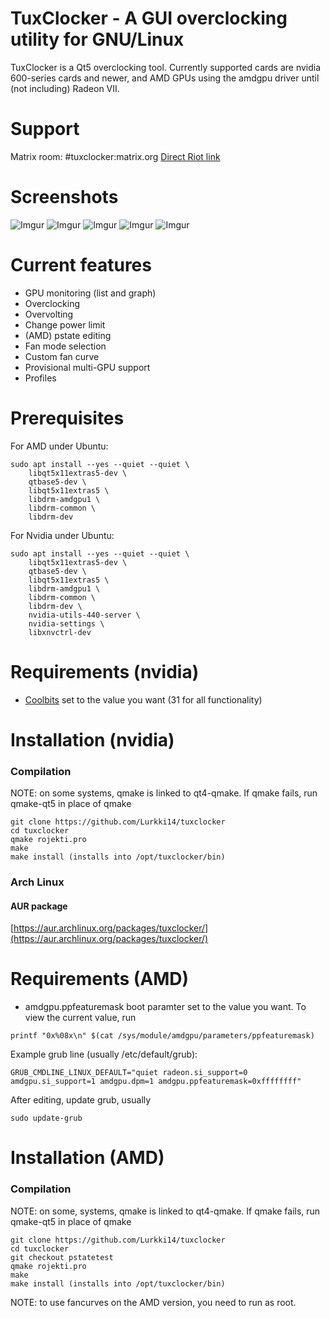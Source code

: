 # TuxClocker - A GUI overclocking utility for GNU/Linux

TuxClocker is a Qt5 overclocking tool. Currently supported cards are nvidia 600-series cards and newer, and AMD GPUs using the amdgpu driver until (not including) Radeon VII.

# Support

Matrix room: #tuxclocker:matrix.org [Direct Riot link](https://riot.im/app/#/room/#tuxclocker:matrix.org)

# Screenshots

![Imgur](https://i.imgur.com/fn8MoNj.png) ![Imgur](https://i.imgur.com/fuKIVW7.png) ![Imgur](https://i.imgur.com/cZCNzmN.png) ![Imgur](https://i.imgur.com/qkp2p7V.png) ![Imgur](https://i.imgur.com/TpmU8PD.png)

# Current features

- GPU monitoring (list and graph)
- Overclocking
- Overvolting
- Change power limit
- (AMD) pstate editing
- Fan mode selection
- Custom fan curve
- Provisional multi-GPU support
- Profiles

# Prerequisites

For AMD under Ubuntu:

    sudo apt install --yes --quiet --quiet \
        libqt5x11extras5-dev \
        qtbase5-dev \
        libqt5x11extras5 \
        libdrm-amdgpu1 \
        libdrm-common \
        libdrm-dev

For Nvidia under Ubuntu:

    sudo apt install --yes --quiet --quiet \
        libqt5x11extras5-dev \
        qtbase5-dev \
        libqt5x11extras5 \
        libdrm-amdgpu1 \
        libdrm-common \
        libdrm-dev \
        nvidia-utils-440-server \
        nvidia-settings \
        libxnvctrl-dev

# Requirements (nvidia)

- [Coolbits](https://wiki.archlinux.org/index.php/NVIDIA/Tips_and_tricks#Enabling_overclocking) set to the value you want (31 for all functionality)

# Installation (nvidia)

### Compilation

NOTE: on some systems, qmake is linked to qt4-qmake. If qmake fails, run qmake-qt5 in place of qmake

```
git clone https://github.com/Lurkki14/tuxclocker
cd tuxclocker
qmake rojekti.pro
make
make install (installs into /opt/tuxclocker/bin)
```

### Arch Linux

#### AUR package
[https://aur.archlinux.org/packages/tuxclocker/](https://aur.archlinux.org/packages/tuxclocker/)

# Requirements (AMD)

- amdgpu.ppfeaturemask boot paramter set to the value you want. To view the current value, run 

```
printf "0x%08x\n" $(cat /sys/module/amdgpu/parameters/ppfeaturemask)
```

Example grub line (usually /etc/default/grub):	

```
GRUB_CMDLINE_LINUX_DEFAULT="quiet radeon.si_support=0 amdgpu.si_support=1 amdgpu.dpm=1 amdgpu.ppfeaturemask=0xffffffff"
```
	
After editing, update grub, usually 

```
sudo update-grub
```

# Installation (AMD)

### Compilation

NOTE: on some, systems, qmake is linked to qt4-qmake. If qmake fails, run qmake-qt5 in place of qmake

```
git clone https://github.com/Lurkki14/tuxclocker
cd tuxclocker
git checkout pstatetest
qmake rojekti.pro
make
make install (installs into /opt/tuxclocker/bin)
```
NOTE: to use fancurves on the AMD version, you need to run as root.
